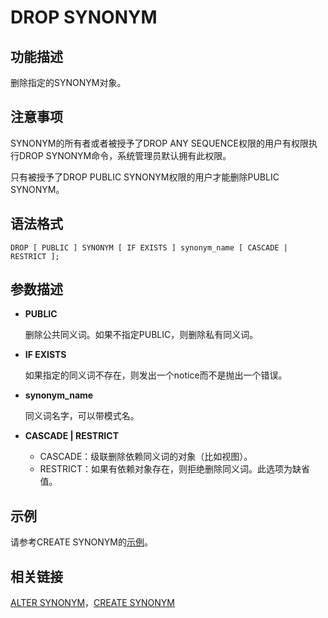 # DROP SYNONYM

## 功能描述<a name="zh-cn_topic_0283137394_zh-cn_topic_0237122151_zh-cn_topic_0059778429_s99b7590244bd4c1ab904f72cfc2cc9a0"></a>

删除指定的SYNONYM对象。

## 注意事项<a name="zh-cn_topic_0283137394_zh-cn_topic_0237122151_zh-cn_topic_0059778429_s930f5a4f83c6409d88e8b3f1cb94b164"></a>

SYNONYM的所有者或者被授予了DROP ANY SEQUENCE权限的用户有权限执行DROP SYNONYM命令，系统管理员默认拥有此权限。

只有被授予了DROP PUBLIC SYNONYM权限的用户才能删除PUBLIC SYNONYM。

## 语法格式<a name="zh-cn_topic_0283137394_zh-cn_topic_0237122151_zh-cn_topic_0059778429_s9b11702dc40d417f95cd9eec3970b4d1"></a>

```
DROP [ PUBLIC ] SYNONYM [ IF EXISTS ] synonym_name [ CASCADE | RESTRICT ];
```

## 参数描述<a name="zh-cn_topic_0283137394_zh-cn_topic_0237122151_zh-cn_topic_0059778429_sb1cba40c50ea4d648126cedd1ac258ff"></a>

-   **PUBLIC**

    删除公共同义词。如果不指定PUBLIC，则删除私有同义词。

-   **IF EXISTS**

    如果指定的同义词不存在，则发出一个notice而不是抛出一个错误。

-   **synonym\_name**

    同义词名字，可以带模式名。

-   **CASCADE | RESTRICT**
    -   CASCADE：级联删除依赖同义词的对象（比如视图）。
    -   RESTRICT：如果有依赖对象存在，则拒绝删除同义词。此选项为缺省值。


## 示例<a name="zh-cn_topic_0283137394_zh-cn_topic_0237122151_zh-cn_topic_0059778429_s029ee990ffb541b389848c4b246ecfcb"></a>

请参考CREATE SYNONYM的[示例](CREATE-SYNONYM.md#zh-cn_topic_0283136599_zh-cn_topic_0237122116_section1853433744413)。

## 相关链接<a name="zh-cn_topic_0283137394_zh-cn_topic_0237122151_zh-cn_topic_0059778429_sc10e825d28c44222b38ad09aeaa385d2"></a>

[ALTER SYNONYM](ALTER-SYNONYM.md)，[CREATE SYNONYM](CREATE-SYNONYM.md)

